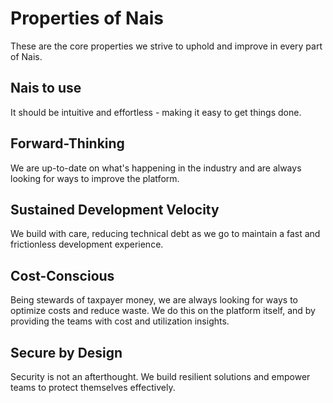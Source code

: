 # Properties of Nais

These are the core properties we strive to uphold and improve in every part of Nais.

## Nais to use
It should be intuitive and effortless - making it easy to get things done.

## Forward-Thinking
We are up-to-date on what's happening in the industry and are always looking for ways to improve the platform.

## Sustained Development Velocity
We build with care, reducing technical debt as we go to maintain a fast and frictionless development experience.

## Cost-Conscious
Being stewards of taxpayer money, we are always looking for ways to optimize costs and reduce waste. We do this on the platform itself, and by providing the teams with cost and utilization insights.

## Secure by Design
Security is not an afterthought. We build resilient solutions and empower teams to protect themselves effectively.
